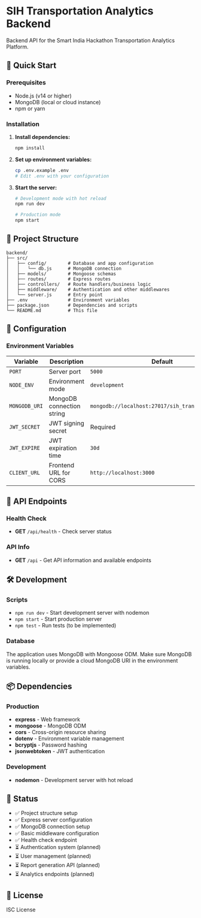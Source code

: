 # SIH Transportation Analytics Backend

Backend API for the Smart India Hackathon Transportation Analytics Platform.

## 🚀 Quick Start

### Prerequisites
- Node.js (v14 or higher)
- MongoDB (local or cloud instance)
- npm or yarn

### Installation

1. **Install dependencies:**
   ```bash
   npm install
   ```

2. **Set up environment variables:**
   ```bash
   cp .env.example .env
   # Edit .env with your configuration
   ```

3. **Start the server:**
   ```bash
   # Development mode with hot reload
   npm run dev
   
   # Production mode
   npm start
   ```

## 📁 Project Structure

```
backend/
├── src/
│   ├── config/        # Database and app configuration
│   │   └── db.js      # MongoDB connection
│   ├── models/        # Mongoose schemas
│   ├── routes/        # Express routes
│   ├── controllers/   # Route handlers/business logic
│   ├── middleware/    # Authentication and other middlewares
│   └── server.js      # Entry point
├── .env               # Environment variables
├── package.json       # Dependencies and scripts
└── README.md          # This file
```

## 🔧 Configuration

### Environment Variables

| Variable | Description | Default |
|----------|-------------|---------|
| `PORT` | Server port | `5000` |
| `NODE_ENV` | Environment mode | `development` |
| `MONGODB_URI` | MongoDB connection string | `mongodb://localhost:27017/sih_transportation_db` |
| `JWT_SECRET` | JWT signing secret | Required |
| `JWT_EXPIRE` | JWT expiration time | `30d` |
| `CLIENT_URL` | Frontend URL for CORS | `http://localhost:3000` |

## 📡 API Endpoints

### Health Check
- **GET** `/api/health` - Check server status

### API Info
- **GET** `/api` - Get API information and available endpoints

## 🛠 Development

### Scripts
- `npm run dev` - Start development server with nodemon
- `npm start` - Start production server
- `npm test` - Run tests (to be implemented)

### Database
The application uses MongoDB with Mongoose ODM. Make sure MongoDB is running locally or provide a cloud MongoDB URI in the environment variables.

## 📦 Dependencies

### Production
- **express** - Web framework
- **mongoose** - MongoDB ODM
- **cors** - Cross-origin resource sharing
- **dotenv** - Environment variable management
- **bcryptjs** - Password hashing
- **jsonwebtoken** - JWT authentication

### Development
- **nodemon** - Development server with hot reload

## 🚦 Status

- ✅ Project structure setup
- ✅ Express server configuration
- ✅ MongoDB connection setup
- ✅ Basic middleware configuration
- ✅ Health check endpoint
- ⏳ Authentication system (planned)
- ⏳ User management (planned)
- ⏳ Report generation API (planned)
- ⏳ Analytics endpoints (planned)

## 📝 License

ISC License
